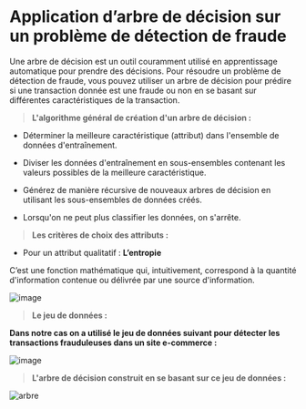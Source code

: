 # Application d’arbre de décision sur un problème de détection de fraude

Une arbre de décision est un outil couramment utilisé en apprentissage automatique pour prendre des décisions. Pour résoudre un problème de détection de fraude, vous pouvez utiliser un arbre de décision pour prédire si une transaction donnée est une fraude ou non en se basant sur différentes caractéristiques de la transaction.

>**L'algorithme général de création d'un arbre de décision :**

+ Déterminer la meilleure caractéristique (attribut) dans l'ensemble de données d'entraînement.

+ Diviser les données d'entraînement en sous-ensembles contenant les valeurs possibles de la meilleure caractéristique.

+ Générez de manière récursive de nouveaux arbres de décision en utilisant les sous-ensembles de données créés.

+ Lorsqu'on ne peut plus classifier les données, on s'arrête.

>**Les critères de choix des attributs :**

+ Pour un attribut qualitatif : **L’entropie**

C’est une fonction mathématique qui, intuitivement, correspond à la quantité d'information contenue ou délivrée par une source d'information.

![image](https://user-images.githubusercontent.com/81255636/210870542-a8ce8b3e-3242-49e9-b106-d33706378d36.png)

>**Le jeu de données :**

**Dans notre cas on a utilisé le jeu de données suivant pour détecter les transactions frauduleuses dans un site e-commerce :**

![image](https://user-images.githubusercontent.com/81255636/210865534-91a3cce8-11fe-4d11-953d-5192f0e09204.png)

>**L'arbre de décision construit en se basant sur ce jeu de données :**

![arbre](https://user-images.githubusercontent.com/81255636/210868218-284198f6-126b-43fe-8b8d-8a76456bde1b.PNG)


